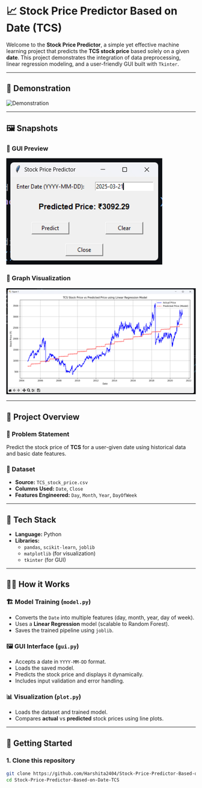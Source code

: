# 📈 Stock Price Predictor Based on Date (TCS)

Welcome to the **Stock Price Predictor**, a simple yet effective machine learning project that predicts the **TCS stock price** based solely on a given **date**. This project demonstrates the integration of data preprocessing, linear regression modeling, and a user-friendly GUI built with `Tkinter`.

---

## 🎥 Demonstration

![Demonstration](snapshots/demonstration.gif)

---

## 🖼 Snapshots

### 📌 GUI Preview
![Snap 1](snapshots/snap1.png)

### 📌 Graph Visualization
![Snap 2](snapshots/snap2.png)

---

## 🧠 Project Overview

### 🔧 Problem Statement
Predict the stock price of **TCS** for a user-given date using historical data and basic date features.

### 📁 Dataset
- **Source:** `TCS_stock_price.csv`
- **Columns Used:** `Date`, `Close`
- **Features Engineered:** `Day`, `Month`, `Year`, `DayOfWeek`

---

## 🧰 Tech Stack

- **Language:** Python
- **Libraries:** 
  - `pandas`, `scikit-learn`, `joblib`
  - `matplotlib` (for visualization)
  - `tkinter` (for GUI)

---

## 🧑‍💻 How it Works

### 🏗 Model Training (`model.py`)
- Converts the `Date` into multiple features (day, month, year, day of week).
- Uses a **Linear Regression** model (scalable to Random Forest).
- Saves the trained pipeline using `joblib`.

### 🖼 GUI Interface (`gui.py`)
- Accepts a date in `YYYY-MM-DD` format.
- Loads the saved model.
- Predicts the stock price and displays it dynamically.
- Includes input validation and error handling.

### 📊 Visualization (`plot.py`)
- Loads the dataset and trained model.
- Compares **actual** vs **predicted** stock prices using line plots.

---

## 🚀 Getting Started

### 1. Clone this repository

```bash
git clone https://github.com/Harshita2404/Stock-Price-Predictor-Based-on-Date-TCS.git
cd Stock-Price-Predictor-Based-on-Date-TCS
